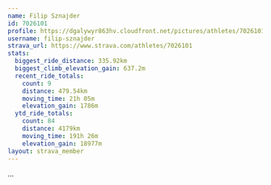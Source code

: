 ```yaml
---
name: Filip Sznajder
id: 7026101
profile: https://dgalywyr863hv.cloudfront.net/pictures/athletes/7026101/2123836/18/large.jpg
username: filip-sznajder
strava_url: https://www.strava.com/athletes/7026101
stats:
  biggest_ride_distance: 335.92km
  biggest_climb_elevation_gain: 637.2m
  recent_ride_totals:
    count: 9
    distance: 479.54km
    moving_time: 21h 05m
    elevation_gain: 1786m
  ytd_ride_totals:
    count: 84
    distance: 4179km
    moving_time: 191h 26m
    elevation_gain: 18977m
layout: strava_member
--- 
```

...
